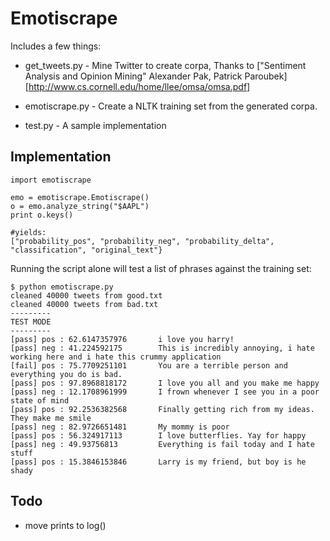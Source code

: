 Emotiscrape
===========

Includes a few things:

+ get_tweets.py - Mine Twitter to create corpa, Thanks to ["Sentiment Analysis and Opinion Mining" Alexander Pak, Patrick Paroubek][http://www.cs.cornell.edu/home/llee/omsa/omsa.pdf]

+ emotiscrape.py - Create a NLTK training set from the generated corpa.

+ test.py - A sample implementation


Implementation
--------------
```
import emotiscrape

emo = emotiscrape.Emotiscrape()
o = emo.analyze_string("$AAPL")
print o.keys()

#yields:
["probability_pos", "probability_neg", "probability_delta", "classification", "original_text"}

```


Running the script alone will test a list of phrases against the training set:

```
$ python emotiscrape.py
cleaned 40000 tweets from good.txt
cleaned 40000 tweets from bad.txt
---------
TEST MODE
---------
[pass] pos : 62.6147357976 		 i love you harry!
[pass] neg : 41.224592175 		 This is incredibly annoying, i hate working here and i hate this crummy application
[fail] pos : 75.7709251101 		 You are a terrible person and everything you do is bad.
[pass] pos : 97.8968818172 		 I love you all and you make me happy
[pass] neg : 12.1708961999 		 I frown whenever I see you in a poor state of mind
[pass] pos : 92.2536382568 		 Finally getting rich from my ideas. They make me smile
[pass] neg : 82.9726651481 		 My mommy is poor
[pass] pos : 56.324917113 		 I love butterflies. Yay for happy
[pass] neg : 49.93756813 		 Everything is fail today and I hate stuff
[pass] pos : 15.3846153846 		 Larry is my friend, but boy is he shady
```


Todo
----

+ move prints to log()